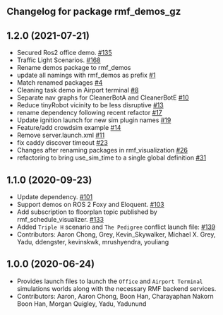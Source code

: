 ## Changelog for package rmf_demos_gz

1.2.0 (2021-07-21)
------------------
* Secured Ros2 office demo. [#135](https://github.com/osrf/rmf_demos/pull/135)
* Traffic Light Scenarios. [#168](https://github.com/osrf/rmf_demos/pull/168)
* Rename demos package to rmf_demos
* update all namings with rmf_demos as prefix [#1](https://github.com/open-rmf/rmf_demos/pull/1)
* Match renamed packages [#4](https://github.com/open-rmf/rmf_demos/pull/4)
* Cleaning task demo in Airport terminal [#8](https://github.com/open-rmf/rmf_demos/pull/8)
* Separate nav graphs for CleanerBotA and CleanerBotE [#10](https://github.com/open-rmf/rmf_demos/pull/10)
* Reduce tinyRobot vicinity to be less disruptive [#13](https://github.com/open-rmf/rmf_demos/pull/13)
* rename dependency following recent refactor [#17](https://github.com/open-rmf/rmf_demos/pull/17)
* Update ignition launch for new sim plugin names [#19](https://github.com/open-rmf/rmf_demos/pull/19)
* Feature/add crowdsim example [#14](https://github.com/open-rmf/rmf_demos/pull/14)
* Remove server.launch.xml [#11](https://github.com/open-rmf/rmf_demos/pull/11)
* fix caddy discover timeout [#23](https://github.com/open-rmf/rmf_demos/pull/23)
* Changes after renaming packages in rmf_visualization [#26](https://github.com/open-rmf/rmf_demos/pull/26)
* refactoring to bring use_sim_time to a single global definition [#31](https://github.com/open-rmf/rmf_demos/pull/31)

1.1.0 (2020-09-23)
------------------
* Update dependency. [#101](https://github.com/osrf/rmf_demos/pull/101)
* Support demos on ROS 2 Foxy and Eloquent. [#103](https://github.com/osrf/rmf_demos/pull/103)
* Add subscription to floorplan topic published by rmf_schedule_visualizer. [#133](https://github.com/osrf/rmf_demos/pull/133)
* Added `Triple H` scenario and `The Pedigree` conflict launch file: [#139](https://github.com/osrf/rmf_demos/pull/139)
* Contributors: Aaron Chong, Grey, Kevin_Skywalker, Michael X. Grey, Yadu, ddengster, kevinskwk, mrushyendra, youliang

1.0.0 (2020-06-24)
------------------
* Provides launch files to launch the `Office` and `Airport Terminal` simulations worlds along with the necessary RMF backend services.
* Contributors: Aaron, Aaron Chong, Boon Han, Charayaphan Nakorn Boon Han, Morgan Quigley, Yadu, Yadunund
